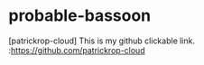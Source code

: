 # probable-bassoon
[patrickrop-cloud] This is my github clickable link. :https://github.com/patrickrop-cloud